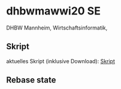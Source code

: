 # dhbwmawwi20<xx> SE<x>
DHBW Mannheim, Wirtschaftsinformatik, <Kurs>

## Skript
aktuelles Skript (inklusive Download): [Skript](https://matthiasbergneels.github.io/md-scripts/)

## Rebase state
